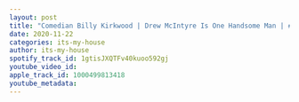 ```yaml
---
layout: post
title: "Comedian Billy Kirkwood | Drew McIntyre Is One Handsome Man | #6"
date: 2020-11-22
categories: its-my-house
author: its-my-house
spotify_track_id: 1gtisJXQTFv40kuoo592gj
youtube_video_id: 
apple_track_id: 1000499813418
youtube_metadata: 
---
```

